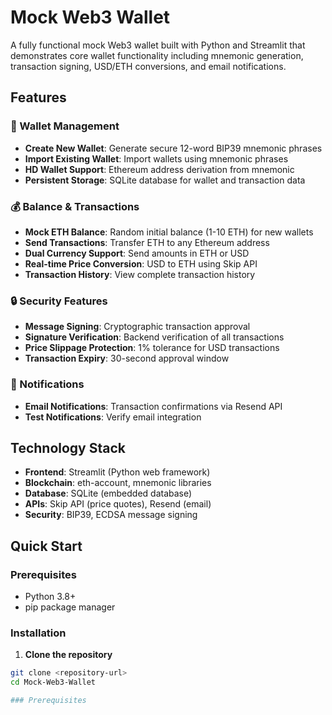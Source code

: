 # Mock Web3 Wallet

A fully functional mock Web3 wallet built with Python and Streamlit that demonstrates core wallet functionality including mnemonic generation, transaction signing, USD/ETH conversions, and email notifications.

## Features

### 🔐 Wallet Management
- **Create New Wallet**: Generate secure 12-word BIP39 mnemonic phrases
- **Import Existing Wallet**: Import wallets using mnemonic phrases
- **HD Wallet Support**: Ethereum address derivation from mnemonic
- **Persistent Storage**: SQLite database for wallet and transaction data

### 💰 Balance & Transactions
- **Mock ETH Balance**: Random initial balance (1-10 ETH) for new wallets
- **Send Transactions**: Transfer ETH to any Ethereum address
- **Dual Currency Support**: Send amounts in ETH or USD
- **Real-time Price Conversion**: USD to ETH using Skip API
- **Transaction History**: View complete transaction history

### 🔒 Security Features
- **Message Signing**: Cryptographic transaction approval
- **Signature Verification**: Backend verification of all transactions
- **Price Slippage Protection**: 1% tolerance for USD transactions
- **Transaction Expiry**: 30-second approval window

### 📧 Notifications
- **Email Notifications**: Transaction confirmations via Resend API
- **Test Notifications**: Verify email integration

## Technology Stack

- **Frontend**: Streamlit (Python web framework)
- **Blockchain**: eth-account, mnemonic libraries
- **Database**: SQLite (embedded database)
- **APIs**: Skip API (price quotes), Resend (email)
- **Security**: BIP39, ECDSA message signing

## Quick Start

### Prerequisites
- Python 3.8+
- pip package manager

### Installation

1. **Clone the repository**
```bash
git clone <repository-url>
cd Mock-Web3-Wallet

### Prerequisites
